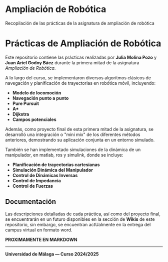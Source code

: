 # Ampliación de Robótica
Recopilación de las prácticas de la asignatura de ampliación de robótica

# Prácticas de Ampliación de Robótica

Este repositorio contiene las prácticas realizadas por **Julia Molina Pozo** y **Juan Ariel Godoy Báez** durante la primera mitad de la asignatura *Ampliación de Robótica*.

A lo largo del curso, se implementaron diversos algoritmos clásicos de navegación y planificación de trayectorias en robótica móvil, incluyendo:

- **Modelo de locomoción**
- **Navegación punto a punto**
- **Pure Pursuit**  
- **A\***  
- **Dijkstra**  
- **Campos potenciales**  

Además, como proyecto final de esta primera mitad de la asignatura, se desarrolló una integración o "mini mix" de los diferentes métodos anteriores, demostrando su aplicación conjunta en un entorno simulado.

También se han implementado simulaciones de la dinámica de un manipulador, en matlab, ros y simulink, donde se incluye:

  - **Planificación de trayectorias cartesianas**
  - **Simulación Dinámica del Manipulador**
  - **Control de Dinámicas Inversas**
  - **Control de Impedancia**
  - **Control de Fuerzas** 

## Documentación

Las descripciones detalladas de cada práctica, así como del proyecto final, se encuentrarán en un futuro disponibles en la sección de **Wikis** de este repositorio, sin embargo, se encuentran actUalmente en la entrega del campus virtual en formato word. 

**PROXIMAMENTE EN MARKDOWN**

---

**Universidad de Málaga — Curso 2024/2025**
